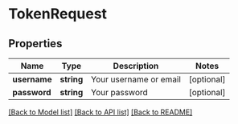# TokenRequest

## Properties
Name | Type | Description | Notes
------------ | ------------- | ------------- | -------------
**username** | **string** | Your username or email | [optional] 
**password** | **string** | Your password | [optional] 

[[Back to Model list]](../README.md#documentation-for-models) [[Back to API list]](../README.md#documentation-for-api-endpoints) [[Back to README]](../README.md)


